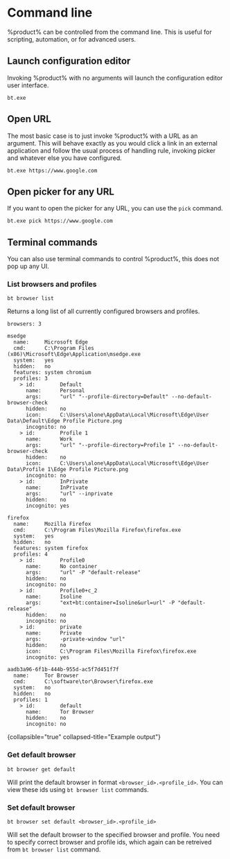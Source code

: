 # Command line

%product% can be controlled from the command line. This is useful for scripting, automation, or for advanced users.

## Launch configuration editor

Invoking %product% with no arguments will launch the configuration editor user interface.

```shell
bt.exe
```

## Open URL

The most basic case is to just invoke %product% with a URL as an argument. This will behave exactly as you would click a link in an external application and follow the usual process of handling rule, invoking picker and whatever else you have configured.

```shell
bt.exe https://www.google.com
```

## Open picker for any URL

If you want to open the picker for any URL, you can use the `pick` command.

```shell
bt.exe pick https://www.google.com
```

## Terminal commands

You can also use terminal commands to control %product%, this does not pop up any UI.

### List browsers and profiles

```shell
bt browser list
```

Returns a long list of all currently configured browsers and profiles.

```
browsers: 3

msedge
  name:     Microsoft Edge
  cmd:      C:\Program Files (x86)\Microsoft\Edge\Application\msedge.exe
  system:   yes
  hidden:   no
  features: system chromium
  profiles: 3
    > id:        Default
      name:      Personal
      args:      "url" "--profile-directory=Default" --no-default-browser-check
      hidden:    no
      icon:      C:\Users\alone\AppData\Local\Microsoft\Edge\User Data\Default\Edge Profile Picture.png
      incognito: no
    > id:        Profile 1
      name:      Work
      args:      "url" "--profile-directory=Profile 1" --no-default-browser-check
      hidden:    no
      icon:      C:\Users\alone\AppData\Local\Microsoft\Edge\User Data\Profile 1\Edge Profile Picture.png
      incognito: no
    > id:        InPrivate
      name:      InPrivate
      args:      "url" --inprivate
      hidden:    no
      incognito: yes

firefox
  name:     Mozilla Firefox
  cmd:      C:\Program Files\Mozilla Firefox\firefox.exe
  system:   yes
  hidden:   no
  features: system firefox
  profiles: 4
    > id:        Profile0
      name:      No container
      args:      "url" -P "default-release"
      hidden:    no
      incognito: no
    > id:        Profile0+c_2
      name:      Isoline
      args:      "ext+bt:container=Isoline&url=url" -P "default-release"
      hidden:    no
      incognito: no
    > id:        private
      name:      Private
      args:      -private-window "url"
      hidden:    no
      icon:      C:\Program Files\Mozilla Firefox\firefox.exe
      incognito: yes

aadb3a96-6f1b-444b-955d-ac5f7d451f7f
  name:     Tor Browser
  cmd:      C:\software\tor\Browser\firefox.exe
  system:   no
  hidden:   no
  profiles: 1
    > id:        default
      name:      Tor Browser
      hidden:    no
      incognito: no
```
{collapsible="true" collapsed-title="Example output"}

### Get default browser

```shell
bt browser get default
```

Will print the default browser in format `<browser_id>.<profile_id>`. You can view these ids using `bt browser list` commands.

### Set default browser

```shell
bt browser set default <browser_id>.<profile_id>
```

Will set the default browser to the specified browser and profile. You need to specify correct browser and profile ids, which again can be retreived from `bt browser list` command.